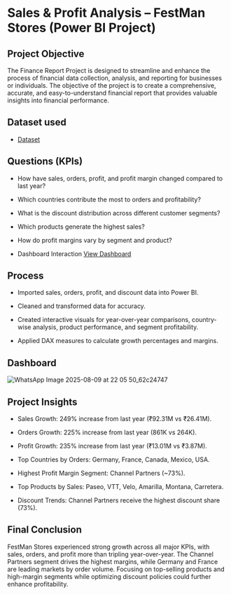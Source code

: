 # Sales & Profit Analysis – FestMan Stores (Power BI Project)
## Project Objective
The Finance Report Project is designed to streamline and enhance the process of financial data collection, analysis, and reporting for businesses or individuals. The objective of the project is to create a comprehensive, accurate, and easy-to-understand financial report that provides valuable insights into financial performance.
## Dataset used
- <a href="https://github.com/saiprakash364/Finance-Project-Report/blob/main/Datasets.zip">Dataset</a>


## Questions (KPIs)

- How have sales, orders, profit, and profit margin changed compared to last year?

- Which countries contribute the most to orders and profitability?

- What is the discount distribution across different customer segments?

- Which products generate the highest sales?

- How do profit margins vary by segment and product?

- Dashboard Interaction <a href="https://github.com/saiprakash364/Finance-Project-Report/blob/main/WhatsApp%20Image%202025-08-09%20at%2022.05.50_62c24747.jpg">View Dashboard</a>

## Process

- Imported sales, orders, profit, and discount data into Power BI.

- Cleaned and transformed data for accuracy.

- Created interactive visuals for year-over-year comparisons, country-wise analysis, product performance, and segment profitability.

- Applied DAX measures to calculate growth percentages and margins.

## Dashboard

![WhatsApp Image 2025-08-09 at 22 05 50_62c24747](https://github.com/user-attachments/assets/baf5be20-f153-4eb0-ab35-eddd7e793d37)

## Project Insights

- Sales Growth: 249% increase from last year (₹92.31M vs ₹26.41M).

- Orders Growth: 225% increase from last year (861K vs 264K).

- Profit Growth: 235% increase from last year (₹13.01M vs ₹3.87M).

- Top Countries by Orders: Germany, France, Canada, Mexico, USA.

- Highest Profit Margin Segment: Channel Partners (~73%).

- Top Products by Sales: Paseo, VTT, Velo, Amarilla, Montana, Carretera.

- Discount Trends: Channel Partners receive the highest discount share (73%).


 ## Final Conclusion
FestMan Stores experienced strong growth across all major KPIs, with sales, orders, and profit more than tripling year-over-year. The Channel Partners segment drives the highest margins, while Germany and France are leading markets by order volume. Focusing on top-selling products and high-margin segments while optimizing discount policies could further enhance profitability.

